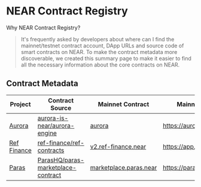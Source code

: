 # NEAR Contract Registry

Why NEAR Contract Registry?

> It's frequently asked by developers about where can I find the mainnet/testnet contract account, DApp URLs and source code of smart contracts on NEAR. To make the contract metadata more discoverable, we created this summary page to make it easier to find all the necessary information about the core contracts on NEAR. 

## Contract Metadata

| Project | Contract Source | Mainnet Contract | Mainnet URL | Testnet Contract | Testnet URL
| -------- | -------- | -------- | -------- | -------- | -------- |
| [Aurora](https://awesomenear.com/aurora-dev) | [aurora-is-near/aurora-engine](https://github.com/aurora-is-near/aurora-engine) | [aurora](https://explorer.near.org/accounts/aurora) | https://aurora.dev/start | [aurora](https://explorer.testnet.near.org/accounts/aurora) | https://aurora.dev/start |
| [Ref Finance](https://awesomenear.com/ref-finance) | [ref-finance/ref-contracts](https://github.com/ref-finance/ref-contracts) | [v2.ref-finance.near](https://explorer.near.org/accounts/v2.ref-finance.near) | https://app.ref.finance/ | [exchange.ref-dev.testnet](https://explorer.testnet.near.org/accounts/exchange.ref-dev.testnet) | https://testnet.ref.finance/ |
| [Paras](https://awesomenear.com/paras) | [ParasHQ/paras-marketplace-contract](https://github.com/ParasHQ/paras-marketplace-contract) | [marketplace.paras.near](https://explorer.near.org/accounts/marketplace.paras.near) | https://paras.id/ | [paras-marketplace-v2.testnet](https://explorer.testnet.near.org/accounts/paras-marketplace-v2.testnet) | https://testnet.paras.id/ |
